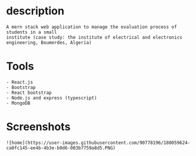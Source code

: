 # description

    A mern stack web application to manage the evaluation process of students in a small
    institute (case study: the institute of electrical and electronics engineering, Boumerdes, Algeria)

# Tools

    - React.js
    - Bootstrap
    - React bootstrap
    - Node.js and express (typescript)
    - MongoDB

# Screenshots
    
    ![home](https://user-images.githubusercontent.com/90778196/180059624-ca0fc145-ee4b-4b3e-b0d6-003b7759a8d5.PNG)


